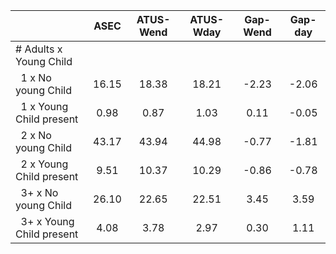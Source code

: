 
|                      |         ASEC |    ATUS-Wend |    ATUS-Wday |     Gap-Wend |      Gap-day |
| -------------------- | :----------: | :----------: | :----------: | :----------: | :----------: |
| # Adults x Young Child |              |              |              |              |              |
| &nbsp;&nbsp;1 x No young Child |        16.15 |        18.38 |        18.21 |        -2.23 |        -2.06 |
| &nbsp;&nbsp;1 x Young Child present |         0.98 |         0.87 |         1.03 |         0.11 |        -0.05 |
| &nbsp;&nbsp;2 x No young Child |        43.17 |        43.94 |        44.98 |        -0.77 |        -1.81 |
| &nbsp;&nbsp;2 x Young Child present |         9.51 |        10.37 |        10.29 |        -0.86 |        -0.78 |
| &nbsp;&nbsp;3+ x No young Child |        26.10 |        22.65 |        22.51 |         3.45 |         3.59 |
| &nbsp;&nbsp;3+ x Young Child present |         4.08 |         3.78 |         2.97 |         0.30 |         1.11 |

